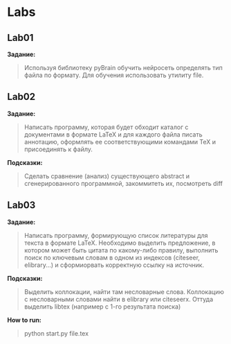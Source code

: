 # Labs
## Lab01
**Задание:**
> Используя библиотеку pyBrain обучить нейросеть определять тип файла по формату.
> Для обучения использовать утилиту file.

## Lab02
**Задание:**
> Написать программу, которая будет обходит каталог с документами в формате
> LaTeX и для каждого файла писать аннотацию, оформлять ее соответствующими командами TeX и присоединять к файлу.

**Подсказки:**
> Сделать сравнение (анализ) существующего abstract и сгенерированного программной, закоммитеть их, посмотреть diff

## Lab03
**Задание:**
> Написать программу, формирующую список литературы для текста в формате LaTeX. 
> Необходимо выделить предложение, в котором может быть цитата по какому-либо правилу, выполнить поиск по ключевым словам в одном из индексов (citeseer, elibrary...) и сформиорвать корректную ссылку
на источник.

**Подсказки:**
> Выделить коллокации, найти там несловарные слова. Коллокацию с несловарными словами найти в elibrary или citeseerx. Оттуда выделить libtex (например с 1-го результата поиска)

**How to run:**
>  python start.py file.tex